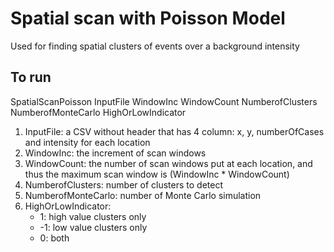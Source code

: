 # Spatial scan with Poisson Model
Used for finding spatial clusters of events over a background intensity

## To run
SpatialScanPoisson InputFile WindowInc WindowCount NumberofClusters NumberofMonteCarlo HighOrLowIndicator
 1. InputFile: a CSV without header that has 4 column: x, y, numberOfCases and intensity for each location
 2. WindowInc: the increment of scan windows
 3. WindowCount: the number of scan windows put at each location, and thus the maximum scan window is (WindowInc * WindowCount)
 4. NumberofClusters: number of clusters to detect
 5. NumberofMonteCarlo: number of Monte Carlo simulation
 6. HighOrLowIndicator:
	* 1: high value clusters only
	* -1: low value clusters only
	* 0: both
